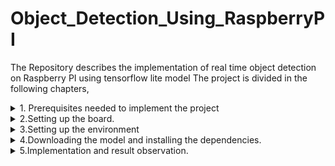 # Object_Detection_Using_RaspberryPI
The Repository describes the implementation of real time object detection on Raspberry PI using tensorflow lite model
The project is divided in the following chapters,
<details>
  <summary>1. Prerequisites needed to implement the project</summary>
For this project, a Raspberry Pi board, an external monitor, a keyboard, and a mouse are required to interact with the board. Alternatively, the board can be accessed by connecting it directly to a laptop, but the method for accessing the board differs in this case. We will discuss that approach in another repository.
  
![2024-12-06-15-08-47-192 1](https://github.com/user-attachments/assets/44fd84db-a7b4-4333-82db-d2d264a98fcc)

The Raspberry Pi board used in this project is the Model 3 B version. To connect the monitor, use an HDMI cable, and similarly, USB ports can be used to connect other peripherals such as the mouse, keyboard, and camera. Refer to the image provided to ensure the hardware connections are set up correctly.

</details>

<details>
  <summary>2.Setting up the board.</summary>

  1. Raspbery Pi Image <a href="https://www.raspberrypi.com/software/operating-systems/" target="_blank">Download here</a>
  Once the imager is download, user need to have an SD card over which the ISO file i.e image file needs to be burned.

![image](https://github.com/user-attachments/assets/ecc76540-a165-4dc6-a6d6-9949f387b970)

Select the operating system (OS) you wish to burn onto the SD card. For this project, I have used Raspberry Pi OS (64-bit), which is highly versatile and suitable for most applications. Please note that burning the OS onto the SD card will erase all existing data on it, so ensure you back up any important files beforehand.

![image](https://github.com/user-attachments/assets/4e7e79fe-0d6c-4753-9222-7aed4edb21c9)

Once the OS i.e ISO file is burned to the card, we will establish the hardware connection as discussed in the previous chapter. Once that is done we need to enable the camera settings and test whether the board is able to access the camera or not, for that we will click a picture, the same is demonstrated below.
Updating the Raspberry PI we need to run the following commands 

```
sudo apt-get update
sudo apt-get upgrade
```

![Screenshot 2024-12-06 152200](https://github.com/user-attachments/assets/1ecd7f59-b54f-4d3e-9c3a-6157ab01ef19)

</details>

<details>
  <summary>3.Setting up the environment</summary>
Once this is done we will proceed towards setting up the virtual environment, this holds the tensorflow lite dependencies and prevents the project to intervene the other projects.
  
```
sudo pip3 install virtualenv
```


After installing this we will make a new environment, to work on our project this is akin to creating a separate workspace for a new project.

```
python3 -m venv <new_env_name>-env
```

![Screenshot 2024-12-06 153026](https://github.com/user-attachments/assets/df93b119-fe33-4865-8409-4cef28bd83b9)

Activate the environment using 
```
source acitvate <new_env_name>-env/bin/activate
```
Everytime user closes the window, user needs to activate the environment using the above command 
</details>

<details>
  <summary>4.Downloading the model and installing the dependencies.</summary>
Now we need to install the dependencies which can be installed by running the shell script in terminal. The shell script is provided in the files section.
Just run the shell script using the command 

```
bash get_pi_requirements.sh
```
When the script is finished and tensorflow and opencv both are installed on the system and it will occupy around 400MB of space.

Once the model dependencies are installed, we need to download the model, the model which is used here is coco_ssd_mobilenet_v1_1.0_quant_2018_06_29,

The model file and the label file can be downloaded from the repo, it contains the model file and label file.

![Screenshot 2024-12-06 154848](https://github.com/user-attachments/assets/504d89a0-c3dc-43a9-9314-2837d693084d)

The same can be downloaded from 

<a href="storage.googleapis.com/download.tensorflow.org/models/tflite/coco_ssd_mobilenet_v1_1.0_quant_2018_06_29.zip" target="_blank">Model_files</a>

To get the model on the device type the below command
```
wget storage.googleapis.com/download.tensorflow.org/models/tflite/coco_ssd_mobilenet_v1_1.0_quant_2018_06_29.zip
```
  The coco_ssd_mobilenet_v1_1.0_quant_2018_06_29 is a pre-trained object detection model from TensorFlow Lite that is optimized for mobile and embedded devices.
  
 # Model Architecture:
  - Based on SSD (Single Shot MultiBox Detector) for object detection.
  - Uses MobileNetV1 as the backbone network for feature extraction, which is lightweight and efficient.
 # Data Set:
  - Trained on the COCO (Common Objects in Context) dataset, which contains 80 classes of common objects such as people, animals, and everyday items.
 # Data Set: 
  - Post-training quantization is applied to reduce the model size and improve inference speed without significant loss of accuracy
  - This makes it suitable for deployment on devices with limited computational resources, like microcontrollers and mobile devices.
# Model Input and Output:
Input:
 - A single image, typically resized to 300x300 pixels.
 - The input image should be normalized (e.g., pixel values between 0 and 1).
Output: 
  A list of detected objects, including:
   - Bounding box coordinates (normalized values).
   - Class index (integer corresponding to the detected object category).
   - Detection confidence score (between 0 and 1).
# Size details
   - Small model size (~4 MB) due to quantization, making it efficient to load and run on constrained devices.
</details>

<details>
  <summary>5.Implementation and result observation.</summary>



https://github.com/user-attachments/assets/d6c40dfb-6051-45e4-8037-5ecf1c49248b


</details>

